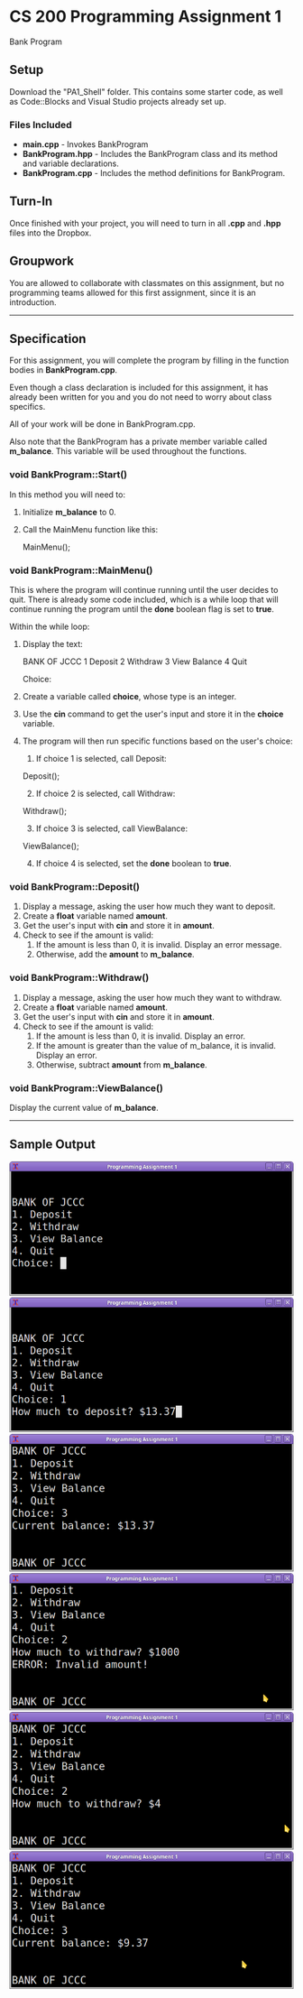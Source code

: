 # CS 200 Programming Assignment 1

Bank Program

## Setup

Download the "PA1_Shell" folder. This contains some starter code,
as well as Code::Blocks and Visual Studio projects already set up.

### Files Included

* **main.cpp** - Invokes BankProgram
* **BankProgram.hpp** - Includes the BankProgram class and its method and variable declarations.
* **BankProgram.cpp** - Includes the method definitions for BankProgram.

## Turn-In

Once finished with your project, you will need to turn in all
**.cpp** and **.hpp** files into the Dropbox.

## Groupwork

You are allowed to collaborate with classmates on this assignment,
but no programming teams allowed for this first assignment,
since it is an introduction.

---

## Specification

For this assignment, you will complete the program by
filling in the function bodies in **BankProgram.cpp**.

Even though a class declaration is included for this assignment,
it has already been written for you and you do not need to worry
about class specifics.

All of your work will be done in BankProgram.cpp.

Also note that the BankProgram has a private member variable
called **m_balance**. This variable will be used throughout the functions.

### void BankProgram::Start()

In this method you will need to:

1. Initialize **m_balance** to 0.
2. Call the MainMenu function like this:

	MainMenu();

### void BankProgram::MainMenu()

This is where the program will continue running until the user decides to quit. There is already some code included, which is a
while loop that will continue running the program until the
**done** boolean flag is set to **true**.

Within the while loop:

1. Display the text:

	BANK OF JCCC
	1 Deposit
	2 Withdraw
	3 View Balance
	4 Quit
	
	Choice: 

2. Create a variable called **choice**, whose type is an integer.
3. Use the **cin** command to get the user's input and store it in the **choice** variable.
4. The program will then run specific functions based on the user's choice:
	1. If choice 1 is selected, call Deposit:

	Deposit();

	2. If choice 2 is selected, call Withdraw:
	
	Withdraw();

	3. If choice 3 is selected, call ViewBalance:

	ViewBalance();

	4. If choice 4 is selected, set the **done** boolean to **true**.



### void BankProgram::Deposit()

1. Display a message, asking the user how much they want to deposit.
2. Create a **float** variable named **amount**.
3. Get the user's input with **cin** and store it in **amount**.
4. Check to see if the amount is valid:
	1. If the amount is less than 0, it is invalid. Display an error message.
	2. Otherwise, add the **amount** to **m_balance**.

### void BankProgram::Withdraw()

1. Display a message, asking the user how much they want to withdraw.
2. Create a **float** variable named **amount**.
3. Get the user's input with **cin** and store it in **amount**.
4. Check to see if the amount is valid:
	1. If the amount is less than 0, it is invalid. Display an error.
	2. If the amount is greater than the value of m_balance, it is invalid. Display an error.
	3. Otherwise, subtract **amount** from **m_balance**.

### void BankProgram::ViewBalance()

Display the current value of **m_balance**.

---

## Sample Output

![Main Menu](images/img1.png)
![Main Menu](images/img2.png)
![Main Menu](images/img3.png)
![Main Menu](images/img4.png)
![Main Menu](images/img5.png)
![Main Menu](images/img6.png)



